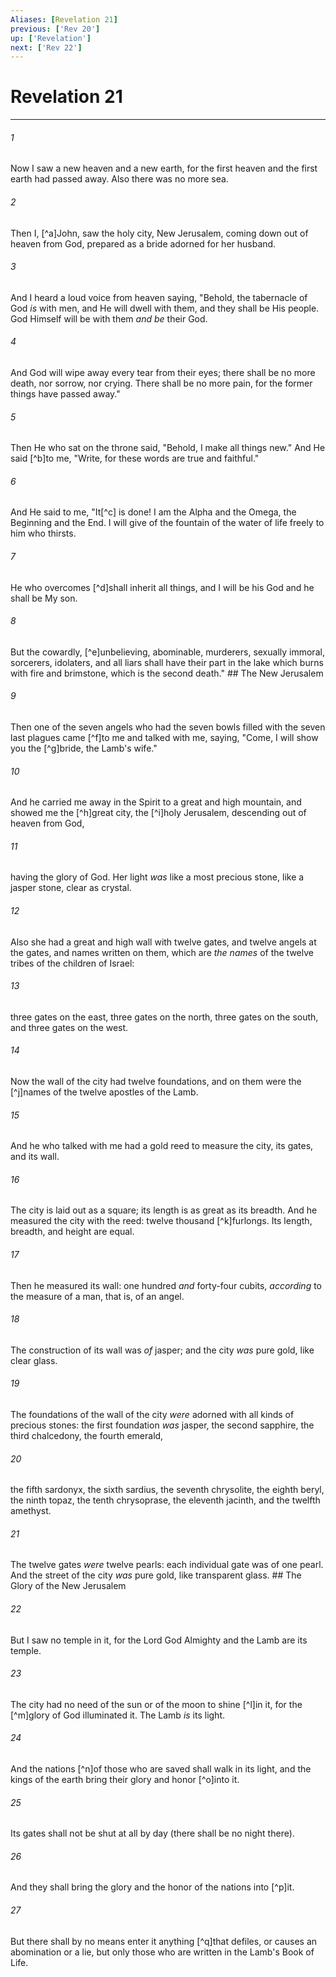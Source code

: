 ```yaml
---
Aliases: [Revelation 21]
previous: ['Rev 20']
up: ['Revelation']
next: ['Rev 22']
---
```

# Revelation 21

***


###### 1 
Now I saw a new heaven and a new earth, for the first heaven and the first earth had passed away. Also there was no more sea. 

###### 2 
Then I, [^a]John, saw the holy city, New Jerusalem, coming down out of heaven from God, prepared as a bride adorned for her husband. 

###### 3 
And I heard a loud voice from heaven saying, "Behold, the tabernacle of God _is_ with men, and He will dwell with them, and they shall be His people. God Himself will be with them _and be_ their God. 

###### 4 
And God will wipe away every tear from their eyes; there shall be no more death, nor sorrow, nor crying. There shall be no more pain, for the former things have passed away." 

###### 5 
Then He who sat on the throne said, "Behold, I make all things new." And He said [^b]to me, "Write, for these words are true and faithful." 

###### 6 
And He said to me, "It[^c] is done! I am the Alpha and the Omega, the Beginning and the End. I will give of the fountain of the water of life freely to him who thirsts. 

###### 7 
He who overcomes [^d]shall inherit all things, and I will be his God and he shall be My son. 

###### 8 
But the cowardly, [^e]unbelieving, abominable, murderers, sexually immoral, sorcerers, idolaters, and all liars shall have their part in the lake which burns with fire and brimstone, which is the second death." ## The New Jerusalem 

###### 9 
Then one of the seven angels who had the seven bowls filled with the seven last plagues came [^f]to me and talked with me, saying, "Come, I will show you the [^g]bride, the Lamb's wife." 

###### 10 
And he carried me away in the Spirit to a great and high mountain, and showed me the [^h]great city, the [^i]holy Jerusalem, descending out of heaven from God, 

###### 11 
having the glory of God. Her light _was_ like a most precious stone, like a jasper stone, clear as crystal. 

###### 12 
Also she had a great and high wall with twelve gates, and twelve angels at the gates, and names written on them, which are _the names_ of the twelve tribes of the children of Israel: 

###### 13 
three gates on the east, three gates on the north, three gates on the south, and three gates on the west. 

###### 14 
Now the wall of the city had twelve foundations, and on them were the [^j]names of the twelve apostles of the Lamb. 

###### 15 
And he who talked with me had a gold reed to measure the city, its gates, and its wall. 

###### 16 
The city is laid out as a square; its length is as great as its breadth. And he measured the city with the reed: twelve thousand [^k]furlongs. Its length, breadth, and height are equal. 

###### 17 
Then he measured its wall: one hundred _and_ forty-four cubits, _according_ to the measure of a man, that is, of an angel. 

###### 18 
The construction of its wall was _of_ jasper; and the city _was_ pure gold, like clear glass. 

###### 19 
The foundations of the wall of the city _were_ adorned with all kinds of precious stones: the first foundation _was_ jasper, the second sapphire, the third chalcedony, the fourth emerald, 

###### 20 
the fifth sardonyx, the sixth sardius, the seventh chrysolite, the eighth beryl, the ninth topaz, the tenth chrysoprase, the eleventh jacinth, and the twelfth amethyst. 

###### 21 
The twelve gates _were_ twelve pearls: each individual gate was of one pearl. And the street of the city _was_ pure gold, like transparent glass. ## The Glory of the New Jerusalem 

###### 22 
But I saw no temple in it, for the Lord God Almighty and the Lamb are its temple. 

###### 23 
The city had no need of the sun or of the moon to shine [^l]in it, for the [^m]glory of God illuminated it. The Lamb _is_ its light. 

###### 24 
And the nations [^n]of those who are saved shall walk in its light, and the kings of the earth bring their glory and honor [^o]into it. 

###### 25 
Its gates shall not be shut at all by day (there shall be no night there). 

###### 26 
And they shall bring the glory and the honor of the nations into [^p]it. 

###### 27 
But there shall by no means enter it anything [^q]that defiles, or causes an abomination or a lie, but only those who are written in the Lamb's Book of Life.
